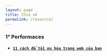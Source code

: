 ```yaml
---
layout: page
title: Chia sẻ
permalink: /resource/
---
```

<!-- ## 在这里下载相关资源： -->

### 1° Performaces
  - [**`11 cách để tối ưu hóa trang web của bạn`**](https://dev.to/huericnan/11-ways-to-optimize-your-website-1356?utm_source=zalo&utm_medium=zalo&utm_campaign=zalo)
   


